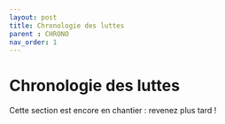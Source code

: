 ```yaml
---
layout: post
title: Chronologie des luttes
parent : CHRONO
nav_order: 1
---
```


# Chronologie des luttes

Cette section est encore en chantier : revenez plus tard !

<div id="observablehq-intro1-84dd2230"></div>
<div id="observablehq-viewof-serpent-84dd2230"></div>

<div id="observablehq-viewof-sscat-84dd2230"></div>
<div id="observablehq-chrono1-84dd2230"></div>


<link rel="stylesheet" href="https://cdn.jsdelivr.net/npm/@observablehq/inspector@5/dist/inspector.css">
<script type="module">
import {Runtime, Inspector} from "https://cdn.jsdelivr.net/npm/@observablehq/runtime@5/dist/runtime.js";
import define from "https://api.observablehq.com/@datasile/chronoooo.js?v=4";
new Runtime().module(define, name => {
  if (name === "intro1") return new Inspector(document.querySelector("#observablehq-intro1-84dd2230"));
  if (name === "viewof serpent") return new Inspector(document.querySelector("#observablehq-viewof-serpent-84dd2230"));
  if (name === "viewof sscat") return new Inspector(document.querySelector("#observablehq-viewof-sscat-84dd2230"));
  if (name === "chrono1") return new Inspector(document.querySelector("#observablehq-chrono1-84dd2230"));
  return ["showSelection"].includes(name);
});
</script>
